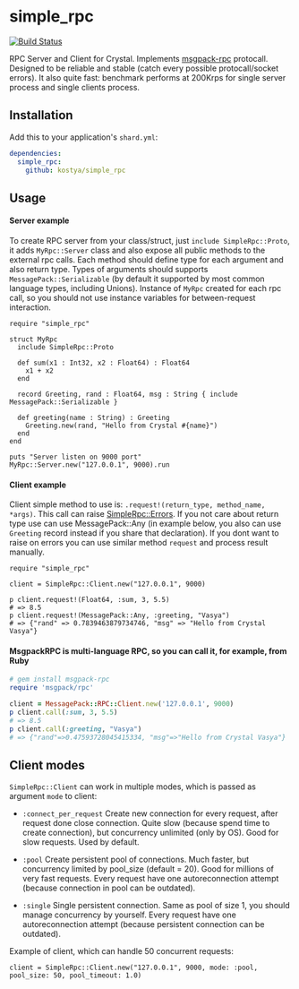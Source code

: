 # simple_rpc

[![Build Status](https://travis-ci.org/kostya/simple_rpc.svg?branch=master)](http://travis-ci.org/kostya/simple_rpc)

RPC Server and Client for Crystal. Implements [msgpack-rpc](https://github.com/msgpack-rpc/msgpack-rpc/blob/master/spec.md) protocall. Designed to be reliable and stable (catch every possible protocall/socket errors). It also quite fast: benchmark performs at 200Krps for single server process and single clients process.

## Installation

Add this to your application's `shard.yml`:

```yaml
dependencies:
  simple_rpc:
    github: kostya/simple_rpc
```

## Usage


#### Server example

To create RPC server from your class/struct, just `include SimpleRpc::Proto`, it adds `MyRpc::Server` class and also expose all public methods to the external rpc calls. Each method should define type for each argument and also return type. Types of arguments should supports `MessagePack::Serializable` (by default it supported by most common language types, including Unions). Instance of `MyRpc` created for each rpc call, so you should not use instance variables for between-request interaction.

```crystal
require "simple_rpc"

struct MyRpc
  include SimpleRpc::Proto

  def sum(x1 : Int32, x2 : Float64) : Float64
    x1 + x2
  end

  record Greeting, rand : Float64, msg : String { include MessagePack::Serializable }

  def greeting(name : String) : Greeting
    Greeting.new(rand, "Hello from Crystal #{name}")
  end
end

puts "Server listen on 9000 port"
MyRpc::Server.new("127.0.0.1", 9000).run
```

#### Client example

Client simple method to use is: `.request!(return_type, method_name, *args)`. This call can raise [SimpleRpc::Errors](https://github.com/kostya/simple_rpc/blob/master/src/simple_rpc/error.cr). If you not care about return type use can use MessagePack::Any (in example below, you also can use `Greeting` record instead if you share that declaration). If you dont want to raise on errors you can use similar method `request` and process result manually.

```crystal
require "simple_rpc"

client = SimpleRpc::Client.new("127.0.0.1", 9000)

p client.request!(Float64, :sum, 3, 5.5)
# => 8.5
p client.request!(MessagePack::Any, :greeting, "Vasya")
# => {"rand" => 0.7839463879734746, "msg" => "Hello from Crystal Vasya"}
```

#### MsgpackRPC is multi-language RPC, so you can call it, for example, from Ruby
```ruby
# gem install msgpack-rpc
require 'msgpack/rpc'

client = MessagePack::RPC::Client.new('127.0.0.1', 9000)
p client.call(:sum, 3, 5.5)
# => 8.5
p client.call(:greeting, "Vasya")
# => {"rand"=>0.47593728045415334, "msg"=>"Hello from Crystal Vasya"}
```

## Client modes

`SimpleRpc::Client` can work in multiple modes, which is passed as argument `mode` to client:
    
  - `:connect_per_request`
    Create new connection for every request, after request done close connection. Quite slow (because spend time to create connection), but concurrency unlimited (only by OS). Good for slow requests. Used by default.
  
  - `:pool`
    Create persistent pool of connections. Much faster, but concurrency limited by pool_size (default = 20). Good for millions of very fast requests. Every request have one autoreconnection attempt (because connection in pool can be outdated).

  - `:single` 
    Single persistent connection. Same as pool of size 1, you should manage concurrency by yourself. Every request have one autoreconnection attempt (because persistent connection can be outdated).

Example of client, which can handle 50 concurrent requests:

```crystal
client = SimpleRpc::Client.new("127.0.0.1", 9000, mode: :pool, pool_size: 50, pool_timeout: 1.0)
```
